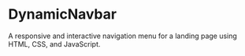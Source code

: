 # DynamicNavbar
A responsive and interactive navigation menu for a landing page using HTML, CSS, and JavaScript.
